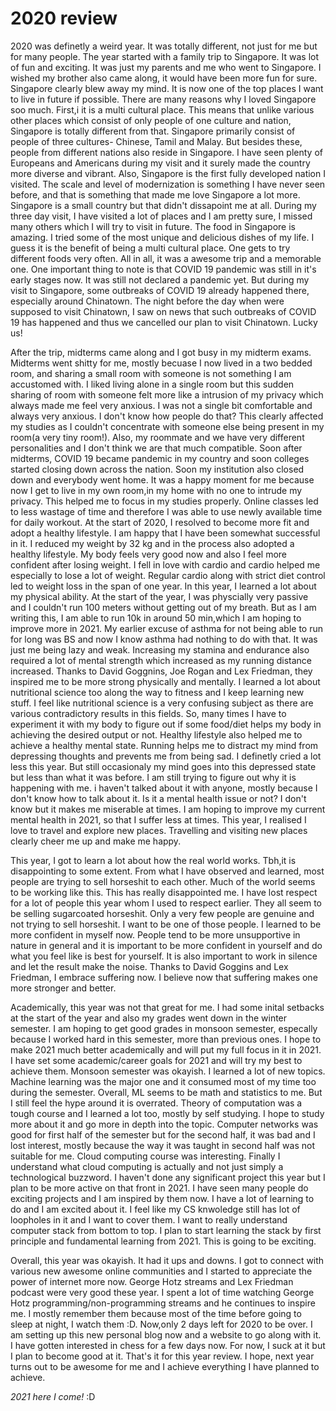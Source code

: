# 2020 review

2020 was definetly a weird year. It was totally different, not just for me but for many people. The year started with a family trip to Singapore. It was lot of fun and exciting. It was just my parents and me who went to Singapore. I wished my brother also came along, it would have been more fun for sure. Singapore clearly blew away my mind. It is now one of the top places I want to live in future if possible. There are many reasons why I loved Singapore soo much. First,i it is a multi cultural place. This means that unlike various other places which consist of only people of one culture and nation, Singapore is totally different from that. Singapore primarily consist of people of three cultures- Chinese, Tamil and Malay. But besides these, people from different nations also reside in Singapore. I have seen plenty of Europeans and Americans during my visit and it surely made the country more diverse and vibrant. Also, Singapore is the first fully developed nation I visited. The scale and level of modernization is something I have never seen before, and that is something that made me love Singapore a lot more. Singapore is a small country but that didn't dissapoint me at all. During my three day visit, I have visited a lot of places and I am pretty sure, I missed many others which I will try to visit in future. The food in Singapore is amazing. I tried some of the most unique and delicious dishes of my life. I guess it is the benefit of being a multi cultural place. One gets to try different foods very often. All in all, it was a awesome trip and a memorable one. One important thing to note is that COVID 19 pandemic was still in it's early stages now. It was still not declared a pandemic yet. But during my visit to Singapore, some outbreaks of COVID 19 already happened there, especially around Chinatown. The night before the day when were supposed to visit Chinatown, I saw on news that such outbreaks of COVID 19 has happened and thus we cancelled our plan to visit Chinatown. Lucky us!

After the trip, midterms came along and I got busy in my midterm exams. Midterms went shitty for me, mostly becuase I now lived in a two bedded room, and sharing a small room with someone is not something I am accustomed with. I liked living alone in a single room but this sudden sharing of room with someone felt more like a intrusion of my privacy which always made me feel very anxious. I was not a single bit comfortable and always very anxious. I don't know how people do that? This clearly affected my studies as I couldn't concentrate with someone else being present in my room(a very tiny room!). Also, my roommate and we have very different personalities and I don't think we are that much compatible. Soon after midterms, COVID 19 became pandemic in my country and soon colleges started closing down across the nation. Soon my institution also closed down and everybody went home. It was a happy moment for me because now I get to live in my own room,in my home with no one to intrude my privacy. This helped me to focus in my studies properly. Online classes led to less wastage of time and therefore I was able to use newly available time for daily workout. At the start of 2020, I resolved to become more fit and adopt a healthy lifestyle. I am happy that I have been somewhat successful in it. I reduced my weight by 32 kg and in the process also adopted a healthy lifestyle. My body feels very good now and also I feel more confident after losing weight. I fell in love with cardio and cardio helped me especially to lose a lot of weight. Regular cardio along with strict diet control led to weight loss in the span of one year. In this year, I learned a lot about my physical ability. At the start of the year, I was physcially very passive and I couldn't run 100 meters without getting out of my breath. But as I am writing this, I am able to run 10k in around 50 min,which I am hoping to improve more in 2021. My earlier excuse of asthma for not being able to run for long was BS and now I know asthma had nothing to do with that. It was just me being lazy and weak. Increasing my stamina and endurance also required a lot of mental strength which increased as my running distance increased. Thanks to David Goggnins, Joe Rogan and Lex Friedman, they inspired me to be more strong physically and mentally. I learned a lot about nutritional science too along the way to fitness and I keep learning new stuff. I feel like nutritional science is a very confusing subject as there are various contradictory results in this fields. So, many times I have to experiment it with my body to figure out if some food/diet helps my body in achieving the desired output or not. Healthy lifestyle also helped me to achieve a healthy mental state. Running helps me to distract my mind from depressing thoughts and prevents me from being sad. I definetly cried a lot less this year. But still occasionaly my mind goes into this depressed state but less than what it was before. I am still trying to figure out why it is happening with me. i haven't talked about it with anyone, mostly because I don't know how to talk about it. Is it a mental health issue or not? I don't know but it makes me miserable at times. I am hoping to improve my current mental health in 2021, so that I suffer less at times. This year, I realised I love to travel and explore new places. Travelling and visiting new places clearly cheer me up and make me happy.

This year, I got to learn a lot about how the real world works. Tbh,it is disappointing to some extent. From what I have observed and learned, most people are trying to sell horseshit to each other. Much of the world seems to be working like this. This has really disappointed me. I have lost respect for a lot of people this year whom I used to respect earlier. They all seem to be selling sugarcoated horseshit. Only a very few people are genuine and not trying to sell horseshit. I want to be one of those people. I learned to be more confident in myself now. People tend to be more unsupportive in nature in general and it is important to be more confident in yourself and do what you feel like is best for yourself. It is also important to work in silence and let the result make the noise. Thanks to David Goggins and Lex Friedman, I embrace suffering now. I believe now that suffering makes one more stronger and better.

Academically, this year was not that great for me. I had some inital setbacks at the start of the year and also my grades went down in the winter semester. I am hoping to get good grades in monsoon semester, especally because I worked hard in this semester, more than previous ones. I hope to make 2021 much better academically and will put my full focus in it in 2021. I have set some academic/career goals for 2021 and will try my best to achieve them. Monsoon semester was okayish. I learned a lot of new topics. Machine learning was the major one and it consumed most of my time too during the semester. Overall, ML seems to be math and statistics to me. But I still feel the hype around it is overrated. Theory of computation was a tough course and I learned a lot too, mostly by self studying. I hope to study more about it and go more in depth into the topic. Computer networks was good for first half of the semester but for the second half, it was bad and I lost interest, mostly because the way it was taught in second half was not suitable for me. Cloud computing course was interesting. Finally I understand what cloud computing is actually and not just simply a technological buzzword. I haven't done any significant project this year but I plan to be more active on that front in 2021. I have seen many people do exciting projects and I am inspired by them now. I have a lot of learning to do and I am excited about it. I feel like my CS knwoledge still has lot of loopholes in it and I want to cover them. I want to really understand computer stack from bottom to top. I plan to start learning the stack by first principle and fundamental learning from 2021. This is going to be exciting.

Overall, this year was okayish. It had it ups and downs. I got to connect with various new awesome online communities and I started to appreciate the power of internet more now. George Hotz streams and Lex Friedman podcast were very good these year. I spent a lot of time watching George Hotz programming/non-programming streams and he continues to inspire me. I mostly remember them because most of the time before going to sleep at night, I watch them :D. Now,only 2 days left for 2020 to be over. I am setting up this new personal blog now and a website to go along with it. I have gotten interested in chess for a few days now. For now, I suck at it but I plan to become good at it. That's it for this year review. I hope, next year turns out to be awesome for me and  I achieve everything I have planned to achieve.

_2021 here I come!_ :D